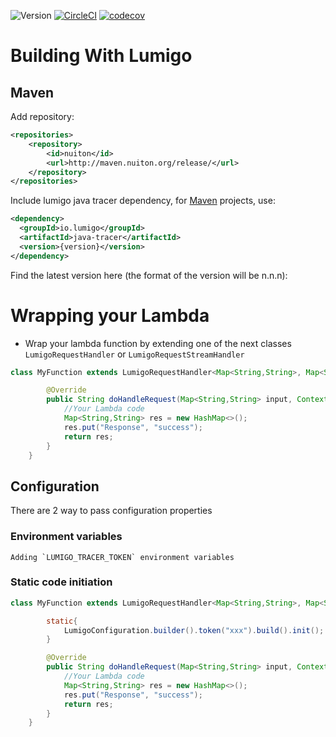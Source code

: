 ![Version](https://img.shields.io/badge/version-1.0.10-green.svg)
[![CircleCI](https://circleci.com/gh/lumigo-io/java-tracer.svg?style=svg&circle-token=f2e3400e6e79bc31daeee1fc614ecc0a149b1905)](https://circleci.com/gh/lumigo-io/java-tracer)
[![codecov](https://codecov.io/gh/lumigo-io/java-tracer/branch/master/graph/badge.svg?token=D3IZ5hQwaQ)](https://codecov.io/gh/lumigo-io/java-tracer)


# Building With Lumigo
## Maven
Add repository:
```xml
<repositories>
    <repository>
        <id>nuiton</id>
        <url>http://maven.nuiton.org/release/</url>
    </repository>
</repositories>
```
Include lumigo java tracer dependency, for [Maven](https://maven.apache.org) projects, use:
```xml
<dependency>
  <groupId>io.lumigo</groupId>
  <artifactId>java-tracer</artifactId>
  <version>{version}</version>
</dependency>
```
Find the latest version here (the format of the version will be n.n.n):

# Wrapping your Lambda
* Wrap your lambda function by extending one of the next classes `LumigoRequestHandler` or `LumigoRequestStreamHandler`
```java
class MyFunction extends LumigoRequestHandler<Map<String,String>, Map<String,String>> {

        @Override
        public String doHandleRequest(Map<String,String> input, Context context) {
            //Your Lambda code
            Map<String,String> res = new HashMap<>();
            res.put("Response", "success");
            return res;
        }
    }
```

## Configuration
There are 2 way to pass configuration properties

### Environment variables
    Adding `LUMIGO_TRACER_TOKEN` environment variables

### Static code initiation
```java
class MyFunction extends LumigoRequestHandler<Map<String,String>, Map<String,String>> {

        static{
            LumigoConfiguration.builder().token("xxx").build().init();
        }

        @Override
        public String doHandleRequest(Map<String,String> input, Context context) {
            //Your Lambda code
            Map<String,String> res = new HashMap<>();
            res.put("Response", "success");
            return res;
        }
    }
```



